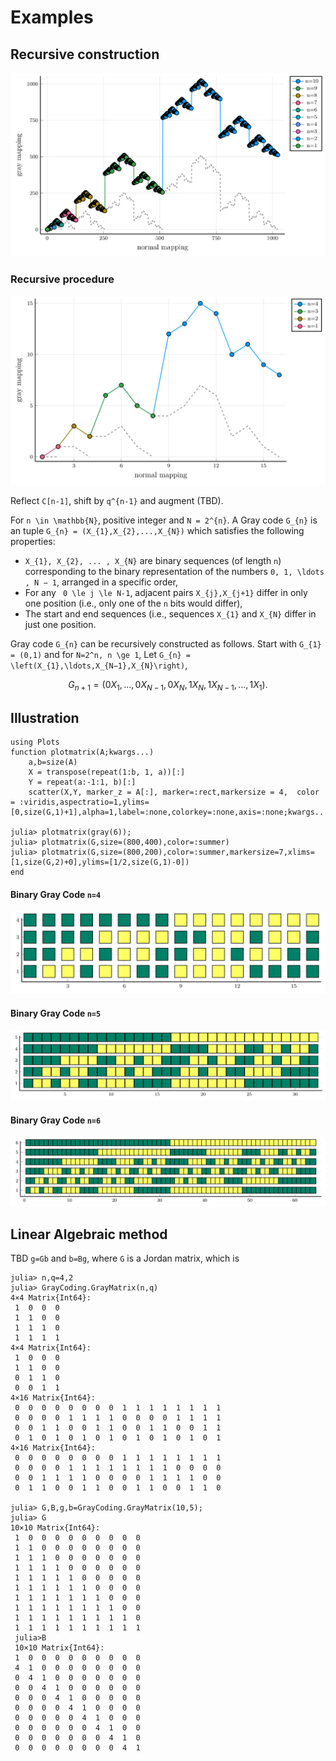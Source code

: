 # Examples

## Recursive construction
![](./assets/gray_recursion2.svg)

### Recursive procedure
![](./assets/gray_recursion1.svg)

Reflect ``C[n-1]``, shift by ``q^{n-1}`` and augment (TBD).


For ``n \in \mathbb{N}``, positive integer and ``N = 2^{n}``. A Gray code ``G_{n}`` is an tuple ``G_{n} = (X_{1},X_{2},...,X_{N})`` which satisfies the following properties:
* ``X_{1}, X_{2}, ... , X_{N}`` are binary sequences (of length ``n``) corresponding to the binary representation of the numbers ``0, 1, \ldots , N − 1``, arranged in a specific order,
*  For any `` 0 \le j \le N-1``, adjacent pairs ``X_{j},X_{j+1}`` differ in only one position (i.e., only one of the ``n`` bits would differ),
* The start and end sequences (i.e., sequences ``X_{1}`` and ``X_{N}`` differ in just one position.

Gray code ``G_{n}`` can be recursively constructed as follows.
Start with ``G_{1} = (0,1)`` and for ``N=2^n, n \ge 1``,
Let ``G_{n} = \left(X_{1},\ldots,X_{N−1},X_{N}\right)``, 
```math
G_{n+1} = \left(0X_{1},\ldots,0X_{N−1},0X_{N},1X_{N},1X_{N−1},...,1X_{1}\right).
```

## Illustration
```julia-repl
using Plots
function plotmatrix(A;kwargs...)
    a,b=size(A)
    X = transpose(repeat(1:b, 1, a))[:]
    Y = repeat(a:-1:1, b)[:]
	scatter(X,Y, marker_z = A[:], marker=:rect,markersize = 4,  color = :viridis,aspectratio=1,ylims=[0,size(G,1)+1],alpha=1,label=:none,colorkey=:none,axis=:none;kwargs...)

julia> plotmatrix(gray(6));
julia> plotmatrix(G,size=(800,400),color=:summer)
julia> plotmatrix(G,size=(800,200),color=:summer,markersize=7,xlims=[1,size(G,2)+0],ylims=[1/2,size(G,1)-0])
end
```
#### Binary Gray Code ``n=4``
![](./assets/gray4plot.svg)

#### Binary Gray Code ``n=5``
![](./assets/gray5plot.svg)

#### Binary Gray Code ``n=6``
![](./assets/gray6plot.svg)

## Linear Algebraic method
TBD
``g=Gb`` and ``b=Bg``, where ``G`` is a Jordan matrix, which is 

```julia-repl
julia> n,q=4,2
julia> GrayCoding.GrayMatrix(n,q)
4×4 Matrix{Int64}:
 1  0  0  0
 1  1  0  0
 1  1  1  0
 1  1  1  1
4×4 Matrix{Int64}:
 1  0  0  0
 1  1  0  0
 0  1  1  0
 0  0  1  1
4×16 Matrix{Int64}:
 0  0  0  0  0  0  0  0  1  1  1  1  1  1  1  1
 0  0  0  0  1  1  1  1  0  0  0  0  1  1  1  1
 0  0  1  1  0  0  1  1  0  0  1  1  0  0  1  1
 0  1  0  1  0  1  0  1  0  1  0  1  0  1  0  1
4×16 Matrix{Int64}:
 0  0  0  0  0  0  0  0  1  1  1  1  1  1  1  1
 0  0  0  0  1  1  1  1  1  1  1  1  0  0  0  0
 0  0  1  1  1  1  0  0  0  0  1  1  1  1  0  0
 0  1  1  0  0  1  1  0  0  1  1  0  0  1  1  0

julia> G,B,g,b=GrayCoding.GrayMatrix(10,5);
julia> G
10×10 Matrix{Int64}:
 1  0  0  0  0  0  0  0  0  0
 1  1  0  0  0  0  0  0  0  0
 1  1  1  0  0  0  0  0  0  0
 1  1  1  1  0  0  0  0  0  0
 1  1  1  1  1  0  0  0  0  0
 1  1  1  1  1  1  0  0  0  0
 1  1  1  1  1  1  1  0  0  0
 1  1  1  1  1  1  1  1  0  0
 1  1  1  1  1  1  1  1  1  0
 1  1  1  1  1  1  1  1  1  1
 julia>B
 10×10 Matrix{Int64}:
 1  0  0  0  0  0  0  0  0  0
 4  1  0  0  0  0  0  0  0  0
 0  4  1  0  0  0  0  0  0  0
 0  0  4  1  0  0  0  0  0  0
 0  0  0  4  1  0  0  0  0  0
 0  0  0  0  4  1  0  0  0  0
 0  0  0  0  0  4  1  0  0  0
 0  0  0  0  0  0  4  1  0  0
 0  0  0  0  0  0  0  4  1  0
 0  0  0  0  0  0  0  0  4  1
```